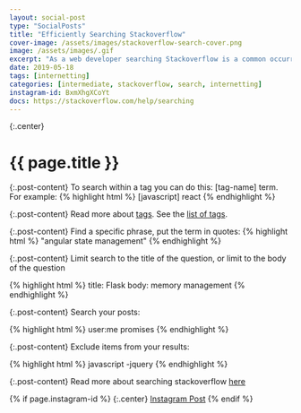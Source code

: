 ```yaml
---
layout: social-post
type: "SocialPosts"
title: "Efficiently Searching Stackoverflow"
cover-image: /assets/images/stackoverflow-search-cover.png
image: /assets/images/.gif
excerpt: "As a web developer searching Stackoverflow is a common occurrence. Take advantage of their search and advanced search rules to make your queries more efficient"
date: 2019-05-18
tags: [internetting]
categories: [intermediate, stackoverflow, search, internetting]
instagram-id: BxmXhgXCoYt
docs: https://stackoverflow.com/help/searching
---
```

{:.center}
# {{ page.title }}

{:.post-content}
To search within a tag you can do this: [tag-name] term. For example:
{% highlight html %}
[javascript] react
{% endhighlight %}

{:.post-content}
Read more about <a href="https://stackoverflow.com/help/tagging" target="_blank">tags</a>.
See the <a href="https://stackoverflow.com/tags" target="_blank">list of tags</a>.

{:.post-content}
Find a specific phrase, put the term in quotes:
{% highlight html %}
"angular state management"
{% endhighlight %}

{:.post-content}
Limit search to the title of the question, or limit to the body of the question

{% highlight html %}
title: Flask
body: memory management
{% endhighlight %}

{:.post-content}
Search your posts:

{% highlight html %}
user:me promises
{% endhighlight %}

{:.post-content}
Exclude items from your results:

{% highlight html %}
javascript -jquery
{% endhighlight %}

{:.post-content}
Read more about searching stackoverflow <a href="{{page.docs}}" target="_blank">here</a>

{% if page.instagram-id %}
{:.center}
<a class="insta-link" href="https://www.instagram.com/p/{{page.instagram-id}}" target="_blank">Instagram Post</a>
{% endif %}

